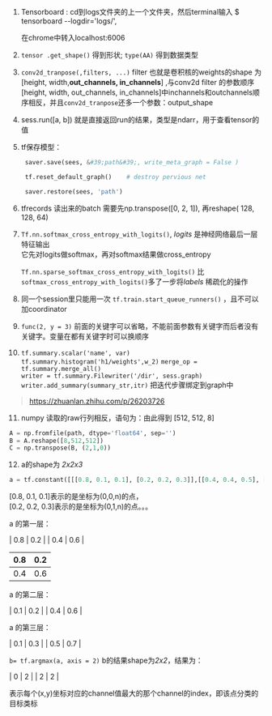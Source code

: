 1. Tensorboard : cd到logs文件夹的上一个文件夹，然后terminal输入 $ tensorboard --logdir='logs/', 

   在chrome中转入localhost:6006

2. `tensor .get_shape()` 得到形状;    `type(AA)` 得到数据类型

3. `conv2d_tranpose(,filters, ...)` filter 也就是卷积核的weights的shape 为[height, width,**out_channels, in_channels**] ,与conv2d filter 的参数顺序[height, width, out_channels,  in_channels]中inchannels和outchannels顺序相反，并且`conv2d_tranpose`还多一个参数：output_shape

4. sess.run([a, b]) 就是直接返回run的结果，类型是ndarr，用于查看tensor的值

5. tf保存模型：
   ``` python
    saver.save(sees, &#39;path&#39;, write_meta_graph = False )

    tf.reset_default_graph()    # destroy pervious net

    saver.restore(sees, 'path') 
   ```
6. tfrecords 读出来的batch 需要先np.transpose([0, 2, 1]), 再reshape( 128, 128, 64)

7. ```Tf.nn.softmax_cross_entropy_with_logits()```, *logits* 是神经网络最后一层特征输出  
      它先对logits做softmax，再对softmax结果做cross_entropy   

      `Tf.nn.sparse_softmax_cross_entropy_with_logits()` 比`softmax_cross_entropy_with_logits()`多了一步将*labels* 稀疏化的操作

8. 同一个session里只能用一次 `tf.train.start_queue_runners()` ，且不可以加coordinator

9. `func(2, y = 3)` 前面的关键字可以省略，不能前面参数有关键字而后者没有关键字。变量在都有关键字时可以换顺序

10. ​`tf.summary.scalar('name', var)`   
   `tf.summary.histogram('h1/weights',w_2)`
   `merge_op = tf.summary.merge_all()`   
   `writer = tf.summary.Filewriter('/dir', sess.graph)`   
   `writer.add_summary(summary_str,itr)` 把迭代步骤绑定到graph中
   > https://zhuanlan.zhihu.com/p/26203726  

11.  numpy 读取的raw行列相反，语句为：由此得到 [512, 512, 8]
```python
A = np.fromfile(path, dtype='float64', sep='')
B = A.reshape([8,512,512])
C = np.transpose(B, (2,1,0))
```
12.  a的shape为 *2x2x3*
```python
a = tf.constant([[[0.8, 0.1, 0.1], [0.2, 0.2, 0.3]],[[0.4, 0.4, 0.5], [0.6, 0.6, 0.7]]])
```
[0.8, 0.1, 0.1]表示的是坐标为(0,0,n)的点，  
[0.2, 0.2, 0.3]表示的是坐标为(0,1,n)的点。。。

a 的第一层：  

| 0.8 | 0.2 |
| 0.4 | 0.6 |

| 0.8 | 0.2 | 
| ------| ------ | 
| 0.4 | 0.6 | 

a 的第二层：

| 0.1 | 0.2 |
| 0.4 | 0.6 |

a 的第三层：

| 0.1 | 0.3 |
| 0.5 | 0.7 |

`b= tf.argmax(a, axis = 2)` b的结果shape为*2x2*，结果为：

| 0 | 2 |
| 2 | 2 |

表示每个(x,y)坐标对应的channel值最大的那个channel的index，即该点分类的目标类标